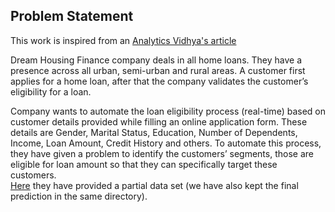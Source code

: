 ## Problem Statement   

This work is inspired from an [Analytics Vidhya's article](https://www.analyticsvidhya.com/blog/2017/09/understaing-support-vector-machine-example-code/?#)  

Dream Housing Finance company deals in all home loans. They have a presence across all urban, 
semi-urban and rural areas. A customer first applies for a home loan, after that the company 
validates the customer’s eligibility for a loan.  

Company wants to automate the loan eligibility process (real-time) based on customer details 
provided while filling an online application form. These details are Gender, Marital Status, 
Education, Number of Dependents, Income, Loan Amount, Credit History and others. 
To automate this process, they have given a problem to identify the customers’ segments, 
those are eligible for loan amount so that they can specifically target these customers.  
[Here](./datasets) they have provided a partial data set 
(we have also kept the final prediction in the same directory).  
